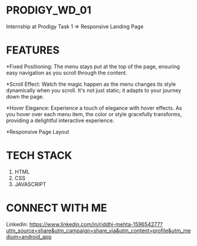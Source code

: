 # PRODIGY_WD_01
Internship at Prodigy Task 1 => Responsive Landing Page

# FEATURES 
*Fixed Positioning: The menu stays put at the top of the page, ensuring easy navigation as you scroll through the content.

*Scroll Effect: Watch the magic happen as the menu changes its style dynamically when you scroll. It's not just static; it adapts to your journey down the page.

*Hover Elegance: Experience a touch of elegance with hover effects. As you hover over each menu item, the color or style gracefully transforms, providing a delightful interactive experience.

*Responsive Page Layout

# TECH STACK 
1. HTML
2. CSS
3. JAVASCRIPT 

# CONNECT WITH ME 
Linkedin: https://www.linkedin.com/in/riddhi-mehta-159654277?utm_source=share&utm_campaign=share_via&utm_content=profile&utm_medium=android_app
